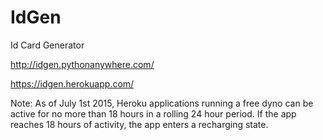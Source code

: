 # IdGen

Id Card Generator

http://idgen.pythonanywhere.com/

https://idgen.herokuapp.com/
	
Note: As of July 1st 2015, Heroku applications running a free dyno can be active for no more than 18 hours in a rolling 24 hour period. If the app reaches 18 hours of activity, the app enters a recharging state.